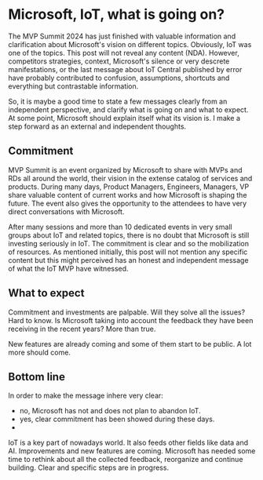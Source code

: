 # Microsoft, IoT, what is going on?

The MVP Summit 2024 has just finished with valuable information and clarification about Microsoft's vision on different topics.
Obviously, IoT was one of the topics.
This post will not reveal any content (NDA). However, competitors strategies, context, Microsoft's silence or very descrete manifestations, or the last message about IoT Central published by error have probably contributed to confusion, assumptions, shortcuts and everything but contrastable information.

So, it is maybe a good time to state a few messages clearly from an independent perspective, and clarify what is going on and what to expect.
At some point, Microsoft should explain itself what its vision is.
I make a step forward as an external and independent thoughts.

## Commitment

MVP Summit is an event organized by Microsoft to share with MVPs and RDs all around the world, their vision in the extense catalog of services and products. During many days, Product Managers, Engineers, Managers, VP share valuable content of current works and how Microsoft is shaping the future.
The event also gives the opportunity to the attendees to have very direct conversations with Microsoft.

After many sessions and more than 10 dedicated events in very small groups about IoT and related topics, there is no doubt that Microsoft is still investing seriously in IoT. The commitment is clear and so the mobilization of resources.
As mentioned initially, this post will not mention any specific content but this might perceived has an honest and independent message of what the IoT MVP have witnessed.

## What to expect

Commitment and investments are palpable.
Will they solve all the issues? Hard to know.
Is Microsoft taking into account the feedback they have been receiving in the recent years? More than true.

New features are already coming and some of them start to be public.
A lot more should come.


## Bottom line

In order to make the message inhere very clear:
-  no, Microsoft has not and does not plan to abandon IoT.
-  yes, clear commitment has been showed during these days.
-  

IoT is a key part of nowadays world. It also feeds other fields like data and AI.
Improvements and new features are coming. Microsoft has needed some time to rethink about all the collected feedback, reorganize and continue building. Clear and specific steps are in progress.